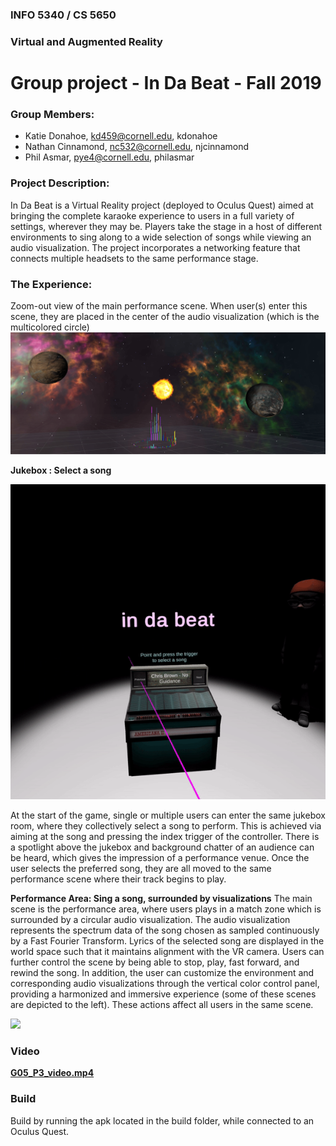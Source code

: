 ### INFO 5340 / CS 5650
### Virtual and Augmented Reality 
# Group project - In Da Beat - Fall 2019

### Group Members:
- Katie Donahoe, kd459@cornell.edu, kdonahoe
- Nathan Cinnamond, nc532@cornell.edu, njcinnamond
- Phil Asmar, pye4@cornell.edu, philasmar

### Project Description:
In Da Beat is a Virtual Reality project (deployed to Oculus Quest) aimed at bringing the complete karaoke experience to users in a full variety of settings, wherever they may be. Players take the stage in a host of different environments to sing along to a wide selection of songs while viewing an audio visualization. The project incorporates a networking feature that connects multiple headsets to the same performance stage.

### The Experience:
Zoom-out view of the main performance scene. When user(s) enter this scene, they are placed in the center of the audio visualization (which is the multicolored circle)
![](multi2.PNG)

**Jukebox : Select a song**

![](jukebox.gif)

At the start of the game, single or multiple users can enter the same jukebox room, where they collectively select a song to perform. This is achieved via aiming at the song and pressing the index trigger of the controller. There is a spotlight above the jukebox and background chatter of an audience can be heard, which gives the impression of a performance venue. Once the user selects the preferred song, they are all moved to the same performance scene where their track begins to play.

**Performance Area: Sing a song, surrounded by visualizations**
The main scene is the performance area, where users plays in a match zone which is surrounded by a circular audio visualization. The audio visualization represents the spectrum data of the song chosen as sampled continuously by a Fast Fourier Transform. Lyrics of the selected song are displayed in the world space such that it maintains alignment with the VR camera. Users can further control the scene by being able to stop, play, fast forward, and rewind the song. In addition, the user can customize the environment and corresponding audio visualizations through the vertical color control panel, providing a harmonized and immersive experience (some of these scenes are depicted to the left). These actions affect all users in the same scene.

![](scene.gif)

### Video
**[G05_P3_video.mp4](https://drive.google.com/file/d/1S3_tEi53Kg-UI-6Hu0NEoKyvvc1i0VB8/view)**

### Build
Build by running the apk located in the build folder, while connected to an Oculus Quest.
